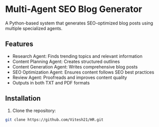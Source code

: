 # Multi-Agent SEO Blog Generator

A Python-based system that generates SEO-optimized blog posts using multiple specialized agents.

## Features

- Research Agent: Finds trending topics and relevant information
- Content Planning Agent: Creates structured outlines
- Content Generation Agent: Writes comprehensive blog posts
- SEO Optimization Agent: Ensures content follows SEO best practices
- Review Agent: Proofreads and improves content quality
- Outputs in both TXT and PDF formats

## Installation

1. Clone the repository:
```bash
git clone https://github.com/Vitesh21/HR.git